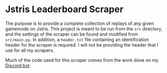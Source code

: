 # Jstris Leaderboard Scraper

The purpose is to provide a complete collection of replays of any given gamemode on Jstris. This project is meant to be run 
from the ```src``` directory, and the settings of the scraper can be found and modified from ```src/main.py```. In addition, a ```header.txt``` file containing an identification header for the scraper is required. I will not be providing the header that I use for all my scrapers. 

Much of the code used for this scraper comes from the work done on my [Discord bot](https://github.com/knguy22/Jstris-Stats-Discord-Bot).